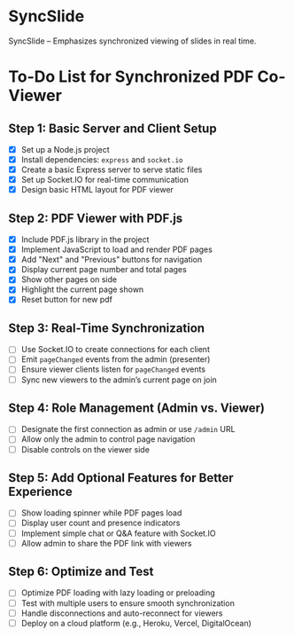 # SyncSlide
SyncSlide – Emphasizes synchronized viewing of slides in real time.

# To-Do List for Synchronized PDF Co-Viewer

## Step 1: Basic Server and Client Setup
- [x] Set up a Node.js project
- [x] Install dependencies: `express` and `socket.io`
- [x] Create a basic Express server to serve static files
- [x] Set up Socket.IO for real-time communication
- [x] Design basic HTML layout for PDF viewer

## Step 2: PDF Viewer with PDF.js
- [x] Include PDF.js library in the project
- [x] Implement JavaScript to load and render PDF pages
- [x] Add "Next" and "Previous" buttons for navigation
- [x] Display current page number and total pages
- [x] Show other pages on side
- [x] Highlight the current page shown
- [x] Reset button for new pdf

## Step 3: Real-Time Synchronization
- [ ] Use Socket.IO to create connections for each client
- [ ] Emit `pageChanged` events from the admin (presenter)
- [ ] Ensure viewer clients listen for `pageChanged` events
- [ ] Sync new viewers to the admin’s current page on join

## Step 4: Role Management (Admin vs. Viewer)
- [ ] Designate the first connection as admin or use `/admin` URL
- [ ] Allow only the admin to control page navigation
- [ ] Disable controls on the viewer side

## Step 5: Add Optional Features for Better Experience
- [ ] Show loading spinner while PDF pages load
- [ ] Display user count and presence indicators
- [ ] Implement simple chat or Q&A feature with Socket.IO
- [ ] Allow admin to share the PDF link with viewers

## Step 6: Optimize and Test
- [ ] Optimize PDF loading with lazy loading or preloading
- [ ] Test with multiple users to ensure smooth synchronization
- [ ] Handle disconnections and auto-reconnect for viewers
- [ ] Deploy on a cloud platform (e.g., Heroku, Vercel, DigitalOcean)
